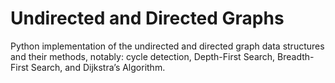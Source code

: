 # Undirected and Directed Graphs

Python implementation of the undirected and directed graph data structures and their methods, notably: cycle detection, Depth-First Search, Breadth-First Search, and Dijkstra’s Algorithm.
